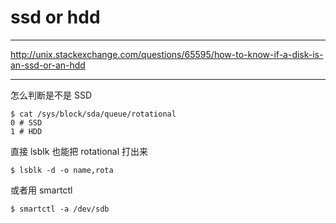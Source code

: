 # ssd or hdd

---

http://unix.stackexchange.com/questions/65595/how-to-know-if-a-disk-is-an-ssd-or-an-hdd

---

怎么判断是不是 SSD

```
$ cat /sys/block/sda/queue/rotational
0 # SSD
1 # HDD
```

直接 lsblk 也能把 rotational 打出来

```
$ lsblk -d -o name,rota
```

或者用 smartctl

```
$ smartctl -a /dev/sdb
```
